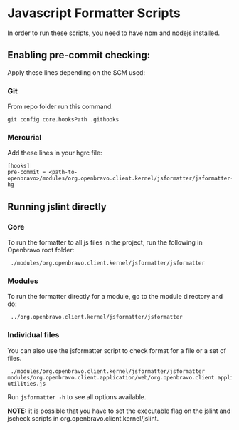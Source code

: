 # Javascript Formatter Scripts

In order to run these scripts, you need to have npm and nodejs installed.

## Enabling pre-commit checking:
Apply these lines depending on the SCM used:

### Git
From repo folder run this command:
```
git config core.hooksPath .githooks
```

### Mercurial
Add these lines in your hgrc file:
```
[hooks]
pre-commit = <path-to-openbravo>/modules/org.openbravo.client.kernel/jsformatter/jsformatter-hg
```

## Running jslint directly

### Core
To run the formatter to all js files in the project, run the following in Openbravo root folder:
```
 ./modules/org.openbravo.client.kernel/jsformatter/jsformatter
```

### Modules
To run the formatter directly for a module, go to the module directory and do:

```
 ../org.openbravo.client.kernel/jsformatter/jsformatter
```

### Individual files
You can also use the jsformatter script to check format for a file or a set of files.

```
 ./modules/org.openbravo.client.kernel/jsformatter/jsformatter modules/org.openbravo.client.application/web/org.openbravo.client.application/js/utilities/ob-utilities.js
```

Run `jsformatter -h` to see all options available.

**NOTE:**
 it is possible that you have to set the executable flag on the jslint and jscheck scripts in org.openbravo.client.kernel/jslint.

